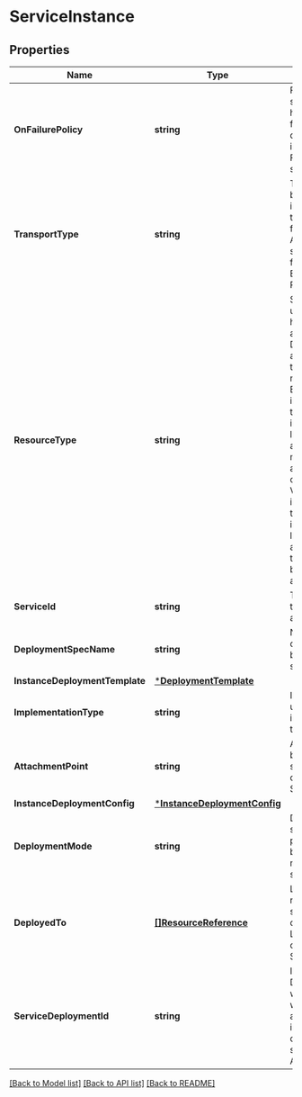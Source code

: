 # ServiceInstance

## Properties
Name | Type | Description | Notes
------------ | ------------- | ------------- | -------------
**OnFailurePolicy** | **string** | Failure policy of the service instance - if it has to be different from the service. By default the service instance inherits the FailurePolicy of the service it belongs to. | [optional] [default to null]
**TransportType** | **string** | Transport to be used by this service instance for deploying the Service-VM. This field is to be set Not Applicable(NA) if the service only caters to functionality EPP(Endpoint Protection). | [default to null]
**ResourceType** | **string** | ServiceInstance is used when NSX handles the lifecyle of   appliance. Deployment and appliance related all the information is necessary. ByodServiceInstance is a custom instance to be used when NSX is not handling   the lifecycles of appliance/s. User will manage their own appliance (BYOD)   to connect with NSX. VirtualServiceInstance is a a custom instance to be used when NSX is not   handling the lifecycle of an appliance and when the user is not bringing   their own appliance.  | [default to null]
**ServiceId** | **string** | The Service to which the service instance is associated. | [optional] [default to null]
**DeploymentSpecName** | **string** | Name of the deployment spec to be used by this service instance. | [default to null]
**InstanceDeploymentTemplate** | [***DeploymentTemplate**](DeploymentTemplate.md) |  | [default to null]
**ImplementationType** | **string** | Implementation to be used by this service instance for deploying the Service-VM. | [default to null]
**AttachmentPoint** | **string** | Attachment point to be used by this service instance for deploying the Service-VM. | [default to null]
**InstanceDeploymentConfig** | [***InstanceDeploymentConfig**](InstanceDeploymentConfig.md) |  | [optional] [default to null]
**DeploymentMode** | **string** | Deployment mode specifies where the partner appliance will be deployed in HA or non-HA i.e standalone mode. | [default to DEPLOYMENT_MODE.ACTIVE_STANDBY]
**DeployedTo** | [**[]ResourceReference**](ResourceReference.md) | List of resource references where service instance be deployed. Ex. Tier 0 Logical Router in case of N-S ServiceInsertion. | [default to null]
**ServiceDeploymentId** | **string** | Id of the Service Deployment using which the instances were deployed. Its available only for instances that were deployed using service deployment API. | [optional] [default to null]

[[Back to Model list]](../README.md#documentation-for-models) [[Back to API list]](../README.md#documentation-for-api-endpoints) [[Back to README]](../README.md)

